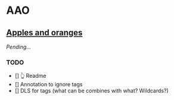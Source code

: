 # AAO
## [Apples and oranges](https://en.wikipedia.org/wiki/Apples_and_oranges)

_Pending..._

### TODO
- [] 👆 Readme
- [] Annotation to ignore tags
- [] DLS for tags (what can be combines with what? Wildcards?)